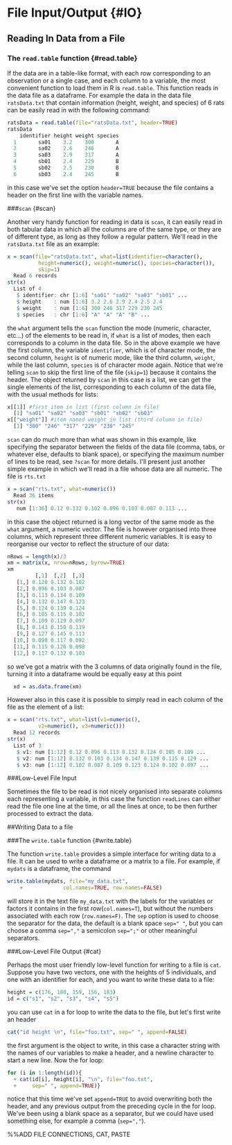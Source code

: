 # File Input/Output {#IO}



## Reading In Data from a File

### The `read.table` function {#read.table}

If the data are in a table-like format, with each row corresponding to an observation or a single case, and each column to a variable, the most convenient function to load them in R is `read.table`. This function reads in the data file as a dataframe. For example the data in the data file `ratsData.txt` that contain information (height, weight, and species) of 6 rats can be easily read in with the following command:

```r
ratsData = read.table(file="ratsData.txt", header=TRUE)
ratsData
    identifier height weight species
  1       sa01    3.2    300       A
  2       sa02    2.6    246       A
  3       sa03    2.9    317       A
  4       sb01    2.4    229       B
  5       sb02    2.5    230       B
  6       sb03    2.4    245       B
```
in this case we've set the option `header=TRUE` because the file contains a header on the first line with the variable names.


###`scan` {#scan}

Another very handy function for reading in data is `scan`, it can easily read in both tabular data in which all the columns are of the same type, or they are of different type, as long as they follow a regular pattern. We'll read in the `ratsData.txt` file as an example:

```r
x = scan(file="ratsData.txt", what=list(identifier=character(),
          height=numeric(), weight=numeric(), species=character()),
          skip=1)
  Read 6 records
str(x)
  List of 4
   $ identifier: chr [1:6] "sa01" "sa02" "sa03" "sb01" ...
   $ height    : num [1:6] 3.2 2.6 2.9 2.4 2.5 2.4
   $ weight    : num [1:6] 300 246 317 229 230 245
   $ species   : chr [1:6] "A" "A" "A" "B" ...
```
the `what` argument tells the `scan` function the mode (numeric, character, etc...) of the elements to be read in, if `what` is a list of modes, then each corresponds to a column in the data file. So in the above example we have the first column, the variable `identifier`, which is of character mode, the second column, `height` is of numeric mode, like the third column, `weight`, while the last column, `species` is of character mode again. Notice that we're telling `scan` to skip the first line of the file (`skip=1`) because it contains the header. The object returned by `scan` in this case is a list, we can get the single elements of the list, corresponding to each column of the data file, with the usual methods for lists:

```r
x[[1]] #first item in list (first column in file)
  [1] "sa01" "sa02" "sa03" "sb01" "sb02" "sb03"
x[["weight"]] #item named weight in list (third column in file)
  [1] "300" "246" "317" "229" "230" "245"
```
`scan` can do much more than what was shown in this example, like specifying the separator between the fields of the data file (comma, tabs, or whatever else, defaults to blank space), or specifying the maximum number of lines to be read, see `?scan` for more details. I'll present just another simple example in which we'll read in a file whose data are all numeric. The file is `rts.txt`

```r
x = scan("rts.txt", what=numeric())
  Read 36 items
str(x)
   num [1:36] 0.12 0.132 0.102 0.096 0.103 0.087 0.113 ...
```
in this case the object returned is a long vector of the same mode as the `what` argument, a numeric vector. The file is however organised into three columns, which represent three different numeric variables. It is easy to reorganise our vector to reflect the structure of our data:

```r
nRows = length(x)/3
xm = matrix(x, nrow=nRows, byrow=TRUE)
xm
         [,1]  [,2]  [,3]
   [1,] 0.120 0.132 0.102
   [2,] 0.096 0.103 0.087
   [3,] 0.113 0.134 0.109
   [4,] 0.132 0.147 0.123
   [5,] 0.124 0.139 0.124
   [6,] 0.105 0.115 0.102
   [7,] 0.109 0.129 0.097
   [8,] 0.143 0.150 0.119
   [9,] 0.127 0.145 0.113
  [10,] 0.098 0.117 0.092
  [11,] 0.115 0.126 0.098
  [12,] 0.117 0.132 0.103
```
so we've got a matrix with the 3 columns of data originally found in the file, turning it into a dataframe would be equally easy at this point

```r
  xd = as.data.frame(xm)
```
However also in this case it is possible to simply read in each column of the file as the element of a list:

```r
x = scan("rts.txt", what=list(v1=numeric(),
          v2=numeric(), v3=numeric()))
  Read 12 records
str(x)
  List of 3
   $ v1: num [1:12] 0.12 0.096 0.113 0.132 0.124 0.105 0.109 ...
   $ v2: num [1:12] 0.132 0.103 0.134 0.147 0.139 0.115 0.129 ...
   $ v3: num [1:12] 0.102 0.087 0.109 0.123 0.124 0.102 0.097 ...
```

###Low-Level File Input

Sometimes the file to be read is not nicely organised into separate columns each representing a variable, in this case the function `readLines` can either read the file one line at the time, or all the lines at once, to be then further processed to extract the data.

##Writing Data to a file

###The `write.table` function {#write.table}

The function `write.table` provides a simple interface for writing data to a file. It can be used to write a dataframe or a matrix to a file. For example, if `mydats` is a dataframe, the command

```r
write.table(mydats, file="my_data.txt",
    +             col.names=TRUE, row.names=FALSE)
```
will store it in the text file `my_data.txt` with the labels for the variables or factors it contains in the first row(`col.names=T`), but without the numbers associated with each row (`row.names=F)`. The `sep` option is used to choose the separator for the data, the default is a blank space `sep=" "`, but you can choose a comma `sep=","` a semicolon `sep=";"` or other meaningful separators.

###Low-Level File Output {#cat}

 Perhaps the most user friendly low-level function for writing to a file is `cat`. Suppose you have two vectors, one with the heights of 5 individuals, and one with an identifier for each, and you want to write these data to a file:

```r
height = c(176, 180, 159, 156, 183)
id = c("s1", "s2", "s3", "s4", "s5")
```
you can use `cat` in a for loop to write the data to the file, but let's first write an header

```r
cat("id height \n", file="foo.txt", sep=" ", append=FALSE)
```
the first argument is the object to write, in this case a character string with the names of our variables to make a header, and a newline character to start a new line. Now the for loop:

```r
for (i in 1:length(id)){
  + cat(id[i], height[i], "\n", file="foo.txt",
  +     sep=" ", append=TRUE)}
```
notice that this time we've set `append=TRUE` to avoid overwriting both the header, and any previous output from the preceding cycle in the for loop. We've been using a blank space as a separator, but we could have used something else, for example a comma (`sep=","`).



%%ADD FILE CONNECTIONS, CAT, PASTE


